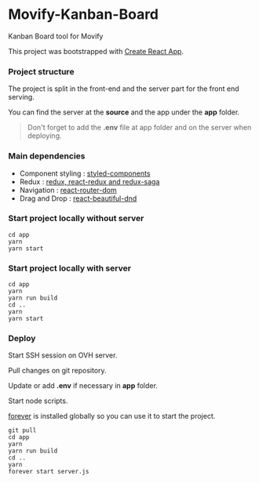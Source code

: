 # Movify-Kanban-Board
Kanban Board tool for Movify

This project was bootstrapped with [Create React App](https://github.com/facebook/create-react-app).

### Project structure

The project is split in the front-end and the server part for the front end serving.

You can find the server at the **source** and the app under the **app** folder.

> Don't forget to add the **.env** file at app folder and on the server when deploying.

### Main dependencies

- Component styling : [styled-components](https://www.styled-components.com/)
- Redux : [redux, react-redux and redux-saga](https://github.com/reduxjs/react-redux)
- Navigation : [react-router-dom](https://reacttraining.com/react-router/web/guides/quick-start)
- Drag and Drop : [react-beautiful-dnd](https://github.com/atlassian/react-beautiful-dnd)

### Start project locally without server

```
cd app
yarn
yarn start
```

### Start project locally with server

```
cd app
yarn
yarn run build
cd ..
yarn
yarn start
```

### Deploy

Start SSH session on OVH server.

Pull changes on git repository.

Update or add **.env** if necessary in **app** folder.

Start node scripts. 

[forever](https://www.npmjs.com/package/forever) is installed globally so you can use it to start the project.

```
git pull
cd app
yarn
yarn run build
cd ..
yarn
forever start server.js
```

